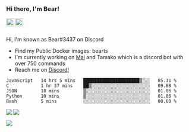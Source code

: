### Hi there, I'm Bear!

<a href="https://support.tamako.tech/">
  <img align="left" alt="Tamako Bot's Support Server" width="21px" src="https://raw.githubusercontent.com/anuraghazra/anuraghazra/master/assets/discord-round.svg" />
</a>
<a href="https://skyfallen.org/">
  <img align="left" alt="theskyfallen.com" width="21px" src="https://avatars.githubusercontent.com/u/68555937?s=200&v=4" />
</a>

<br />
<br />

Hi, I'm known as Bear#3437 on Discord
- Find my Public Docker images: bearts
- I’m currently working on [Mai](https://github.com/maisans-maid/mai) and Tamako which is a discord bot with over 750 commands
- Reach me on [Discord!](https://support.tamako.tech)

<!--START_SECTION:waka-->
```text
JavaScript   14 hrs 5 mins   █████████████████████▒░░░   85.31 % 
C            1 hr 37 mins    ██▒░░░░░░░░░░░░░░░░░░░░░░   09.88 % 
JSON         18 mins         ▒░░░░░░░░░░░░░░░░░░░░░░░░   01.86 % 
Python       10 mins         ▒░░░░░░░░░░░░░░░░░░░░░░░░   01.06 % 
Bash         5 mins          ░░░░░░░░░░░░░░░░░░░░░░░░░   00.60 % 
```
<!--END_SECTION:waka-->

<a href="https://github.com/BearTS">
  <img align="center" src="https://github-readme-stats.vercel.app/api?username=bearts&count_private=true&show_icons=true&theme=bear" />
</a>
</a>
  <img align="left" src="http://github-readme-streak-stats.herokuapp.com/?user=bearts&theme=bear" />


![](https://hit.yhype.me/github/profile?user_id=65192718)
